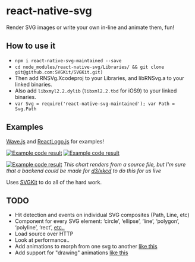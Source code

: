 # react-native-svg

Render SVG images or write your own in-line and animate them, fun!

## How to use it

- `npm i react-native-svg-maintained --save`
- `cd node_modules/react-native-svg/Libraries/ && git clone git@github.com:SVGKit/SVGKit.git)`
- Then add RNSVg.Xcodeproj to your Libraries, and libRNSvg.a to your
  linked binaries.
- Also add `libxmyl2.2.dylib` (`libxml2.2.tbd` for iOS9) to your linked binaries.
- `var Svg = require('react-native-svg-maintained'); var Path = Svg.Path`

## Examples

[Wave.js](https://github.com/brentvatne/react-native-svg/blob/master/Wave.js) and [ReactLogo.js](https://github.com/brentvatne/react-native-svg/blob/master/ReactLogo.js) for examples!

[![Example code result](https://raw.githubusercontent.com/brentvatne/react-native-svg/master/line.gif)](https://github.com/brentvatne/react-native-svg/blob/master/Wave.js) [![Example code result](https://raw.githubusercontent.com/brentvatne/react-native-svg/master/logo.gif)](https://github.com/brentvatne/react-native-svg/blob/master/ReactLogo.js)


[![Example code result](https://raw.githubusercontent.com/brentvatne/react-native-svg/master/chart-example.png)](https://github.com/brentvatne/react-native-svg/blob/master/Chart.js)
*This chart renders from a source file, but I'm sure that a backend could be made for [d3/xkcd](http://dan.iel.fm/xkcd/) to do this for us live*

Uses [SVGKit](https://github.com/SVGKit/SVGKit) to do all of the hard work.

## TODO

- Hit detection and events on individual SVG composites (Path, Line, etc)
- Component for every SVG element: ‘circle’, ‘ellipse’, ‘line’,
  ‘polygon’, ‘polyline’, ‘rect’, [etc..](http://www.w3.org/TR/SVG/intro.html)
- Load source over HTTP
- Look at performance..
- Add animations to morph from one svg to another [like this](https://github.com/alexk111/SVG-Morpheus)
- Add support for "drawing" animations [like this](https://github.com/maxwellito/vivus)
